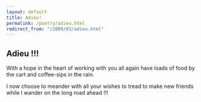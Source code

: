 ```yaml
---
layout: default
title: Adieu!
permalink: /poetry/adieu.html
redirect_from: "/2009/03/adieu.html"
---
```


Adieu !!!
---------

With a hope in the heart
of working with you all again
have loads of food by the cart
and coffee-sips in the rain.

I now choose to meander
with all your wishes to tread
to make new friends while I wander
on the long road ahead !!!

